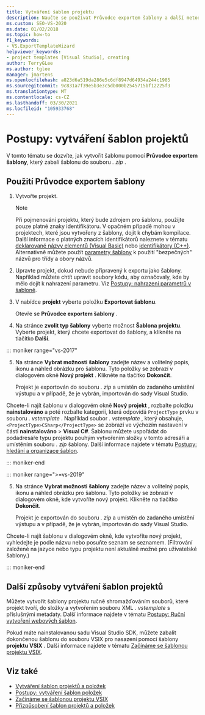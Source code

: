 ```yaml
---
title: Vytváření šablon projektu
description: Naučte se používat Průvodce exportem šablony a další metody k vytváření šablon projektů v aplikaci Visual Studio.
ms.custom: SEO-VS-2020
ms.date: 01/02/2018
ms.topic: how-to
f1_keywords:
- VS.ExportTemplateWizard
helpviewer_keywords:
- project templates [Visual Studio], creating
author: TerryGLee
ms.author: tglee
manager: jmartens
ms.openlocfilehash: a823d6a519da286e5c6df8947d64934a244c1985
ms.sourcegitcommit: 9c831a7f39e5b3e3c5db000b2545715bf12225f3
ms.translationtype: MT
ms.contentlocale: cs-CZ
ms.lasthandoff: 03/30/2021
ms.locfileid: "105933768"
---
```

# <a name="how-to-create-project-templates"></a>Postupy: vytváření šablon projektů

V tomto tématu se dozvíte, jak vytvořit šablonu pomocí **Průvodce exportem šablony**, který zabalí šablonu do souboru *. zip* .

## <a name="use-the-export-template-wizard"></a>Použití Průvodce exportem šablony

1. Vytvořte projekt.

    > [!NOTE]
    > Při pojmenování projektu, který bude zdrojem pro šablonu, použijte pouze platné znaky identifikátoru. V opačném případě mohou v projektech, které jsou vytvořeny z šablony, dojít k chybám kompilace. Další informace o platných znacích identifikátorů naleznete v tématu [deklarované názvy elementů (Visual Basic)](/dotnet/visual-basic/programming-guide/language-features/declared-elements/declared-element-names) nebo [identifikátory (C++)](/cpp/cpp/identifiers-cpp). Alternativně můžete použít [parametry šablony](../ide/template-parameters.md) k použití "bezpečných" názvů pro třídy a obory názvů.

2. Upravte projekt, dokud nebude připravený k exportu jako šablony. Například můžete chtít upravit soubory kódu, aby označovaly, kde by mělo dojít k nahrazení parametru. Viz [Postupy: nahrazení parametrů v šabloně](../ide/how-to-substitute-parameters-in-a-template.md).

3. V nabídce **projekt** vyberte položku **Exportovat šablonu**.

   Otevře se **Průvodce exportem šablony** .

4. Na stránce **zvolit typ šablony** vyberte možnost **Šablona projektu**. Vyberte projekt, který chcete exportovat do šablony, a klikněte na tlačítko **Další**.

::: moniker range="vs-2017"

5. Na stránce **Vybrat možnosti šablony** zadejte název a volitelný popis, ikonu a náhled obrázku pro šablonu. Tyto položky se zobrazí v dialogovém okně **Nový projekt** . Klikněte na tlačítko **Dokončit**.

   Projekt je exportován do souboru *. zip* a umístěn do zadaného umístění výstupu a v případě, že je vybrán, importován do sady Visual Studio.

Chcete-li najít šablonu v dialogovém okně **Nový projekt** , rozbalte položku **nainstalováno** a poté rozbalte kategorii, která odpovídá `ProjectType` prvku v souboru *. vstemplate* . Například soubor *. vstemplate* , který obsahuje, `<ProjectType>CSharp</ProjectType>` se zobrazí ve výchozím nastavení v části **nainstalováno**  >  **Visual C#**. Šablonu můžete uspořádat do podadresáře typu projektu pouhým vytvořením složky v tomto adresáři a umístěním souboru *. zip* šablony. Další informace najdete v tématu [Postupy: hledání a organizace šablon](../ide/how-to-locate-and-organize-project-and-item-templates.md).

::: moniker-end

::: moniker range=">=vs-2019"

5. Na stránce **Vybrat možnosti šablony** zadejte název a volitelný popis, ikonu a náhled obrázku pro šablonu. Tyto položky se zobrazí v dialogovém okně, kde vytvoříte nový projekt. Klikněte na tlačítko **Dokončit**.

   Projekt je exportován do souboru *. zip* a umístěn do zadaného umístění výstupu a v případě, že je vybrán, importován do sady Visual Studio.

Chcete-li najít šablonu v dialogovém okně, kde vytvoříte nový projekt, vyhledejte je podle názvu nebo posuňte seznam se seznamem. (Filtrování založené na jazyce nebo typu projektu není aktuálně možné pro uživatelské šablony.)

::: moniker-end

## <a name="other-ways-to-create-project-templates"></a>Další způsoby vytváření šablon projektů

Můžete vytvořit šablony projektu ručně shromažďováním souborů, které projekt tvoří, do složky a vytvořením souboru XML *. vstemplate* s příslušnými metadaty. Další informace najdete v tématu [Postupy: Ruční vytvoření webových šablon](../ide/how-to-manually-create-web-templates.md).

Pokud máte nainstalovanou sadu Visual Studio SDK, můžete zabalit dokončenou šablonu do souboru VSIX pro nasazení pomocí šablony **projektu VSIX** . Další informace najdete v tématu [Začínáme se šablonou projektu VSIX](../extensibility/getting-started-with-the-vsix-project-template.md).

## <a name="see-also"></a>Viz také

- [Vytváření šablon projektů a položek](../ide/creating-project-and-item-templates.md)
- [Postupy: vytváření šablon položek](../ide/how-to-create-item-templates.md)
- [Začínáme se šablonou projektu VSIX](../extensibility/getting-started-with-the-vsix-project-template.md)
- [Přizpůsobení šablon projektů a položek](customizing-project-and-item-templates.md)
